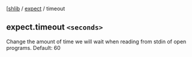 [[shlib][] / [expect][] / timeout

## expect.timeout `<seconds>` ##

Change the amount of time we will wait when reading from stdin of open programs.
Default: 60

[open]: open.md
[expect]: ../expect/__index__.md "expect"
[shlib]: http://github.com/major0/shlib "shlib"
